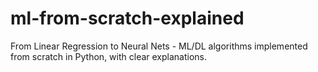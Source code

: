 # ml-from-scratch-explained
From Linear Regression to Neural Nets - ML/DL algorithms implemented from scratch in Python, with clear explanations.
